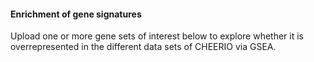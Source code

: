 #### Enrichment of gene signatures

Upload one or more gene sets of interest below to explore whether it is overrepresented in the different data sets of CHEERIO via GSEA.

